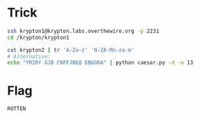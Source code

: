 # Trick

```bash
ssh krypton1@krypton.labs.overthewire.org -p 2231
cd /krypton/krypton1

cat krypton2 | tr 'A-Za-z' 'N-ZA-Mn-za-m'
# Alternative:
echo "YRIRY GJB CNFFJBEQ EBGGRA" | python caesar.py -d -o 13
```

# Flag

```
ROTTEN
```
